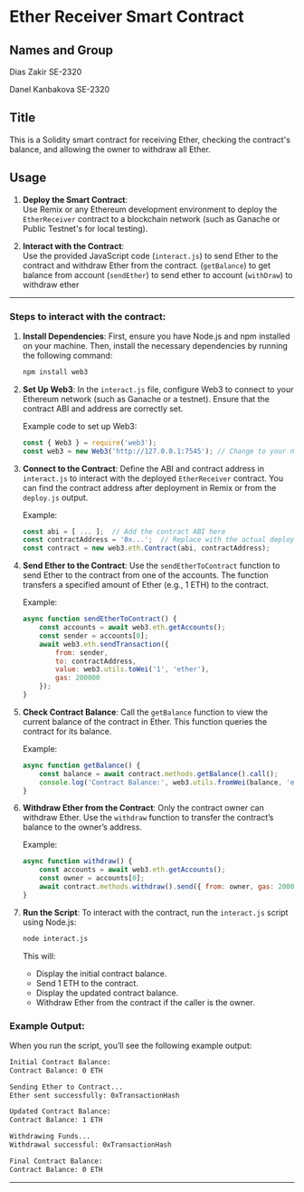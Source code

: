 # Ether Receiver Smart Contract

## Names and Group
Dias Zakir SE-2320

Danel Kanbakova SE-2320

## Title
This is a Solidity smart contract for receiving Ether, checking the contract's balance, and allowing the owner to withdraw all Ether.

## Usage

1. **Deploy the Smart Contract**:  
   Use Remix or any Ethereum development environment to deploy the `EtherReceiver` contract to a blockchain network (such as Ganache or Public Testnet's for local testing).

2. **Interact with the Contract**:  
   Use the provided JavaScript code (`interact.js`) to send Ether to the contract and withdraw Ether from the contract.
   (`getBalance`) to get balance from account
   (`sendEther`) to send ether to account
   (`withDraw`) to withdraw ether

---

### Steps to interact with the contract:

1. **Install Dependencies**:
   First, ensure you have Node.js and npm installed on your machine. Then, install the necessary dependencies by running the following command:
   ```bash
   npm install web3
   ```

2. **Set Up Web3**:
   In the `interact.js` file, configure Web3 to connect to your Ethereum network (such as Ganache or a testnet). Ensure that the contract ABI and address are correctly set.

   Example code to set up Web3:
   ```js
   const { Web3 } = require('web3');
   const web3 = new Web3('http://127.0.0.1:7545'); // Change to your network URL
   ```

3. **Connect to the Contract**:
   Define the ABI and contract address in `interact.js` to interact with the deployed `EtherReceiver` contract. You can find the contract address after deployment in Remix or from the `deploy.js` output.

   Example:
   ```js
   const abi = [ ... ];  // Add the contract ABI here
   const contractAddress = '0x...';  // Replace with the actual deployed contract address
   const contract = new web3.eth.Contract(abi, contractAddress);
   ```

4. **Send Ether to the Contract**:
   Use the `sendEtherToContract` function to send Ether to the contract from one of the accounts. The function transfers a specified amount of Ether (e.g., 1 ETH) to the contract.

   Example:
   ```js
   async function sendEtherToContract() {
       const accounts = await web3.eth.getAccounts();
       const sender = accounts[0];
       await web3.eth.sendTransaction({
           from: sender,
           to: contractAddress,
           value: web3.utils.toWei('1', 'ether'),
           gas: 200000
       });
   }
   ```

5. **Check Contract Balance**:
   Call the `getBalance` function to view the current balance of the contract in Ether. This function queries the contract for its balance.

   Example:
   ```js
   async function getBalance() {
       const balance = await contract.methods.getBalance().call();
       console.log('Contract Balance:', web3.utils.fromWei(balance, 'ether'), 'ETH');
   }
   ```

6. **Withdraw Ether from the Contract**:
   Only the contract owner can withdraw Ether. Use the `withdraw` function to transfer the contract’s balance to the owner’s address.

   Example:
   ```js
   async function withdraw() {
       const accounts = await web3.eth.getAccounts();
       const owner = accounts[0];
       await contract.methods.withdraw().send({ from: owner, gas: 200000 });
   }
   ```

7. **Run the Script**:
   To interact with the contract, run the `interact.js` script using Node.js:
   ```bash
   node interact.js
   ```

   This will:
   - Display the initial contract balance.
   - Send 1 ETH to the contract.
   - Display the updated contract balance.
   - Withdraw Ether from the contract if the caller is the owner.

### Example Output:
When you run the script, you’ll see the following example output:

```bash
Initial Contract Balance:
Contract Balance: 0 ETH

Sending Ether to Contract...
Ether sent successfully: 0xTransactionHash

Updated Contract Balance:
Contract Balance: 1 ETH

Withdrawing Funds...
Withdrawal successful: 0xTransactionHash

Final Contract Balance:
Contract Balance: 0 ETH
```

---